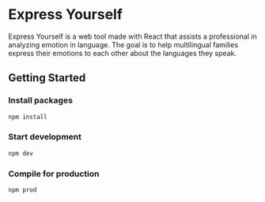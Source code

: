 # Express Yourself
Express Yourself is a web tool made with React that assists a professional in analyzing emotion in language. The goal is to help multilingual families express their emotions to each other about the languages they speak.

## Getting Started

### Install packages

```bash
npm install
```

### Start development

```bash
npm dev
```

### Compile for production

```bash
npm prod
```
